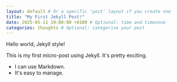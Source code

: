 ```yaml
---
layout: default # Or a specific 'post' layout if you create one
title: "My First Jekyll Post!"
date: 2025-05-11 19:00:00 +0100 # Optional: time and timezone
categories: thoughts # Optional: categorise your post
---
```


Hello world, Jekyll style!

This is my first micro-post using Jekyll. It's pretty exciting.

- I can use Markdown.
- It's easy to manage.